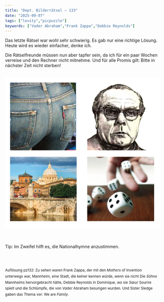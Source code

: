 ```yaml
---
title: "Dept. Bilderrätsel – 133"
date: "2025-09-07"
tags: ["levity","picpuzzle"]
keywords: ["Vader Abraham","Frank Zappa","Debbie Reynolds"]
---
```

Das letzte Rätsel war wohl sehr schwierig. Es gab nur eine richtige Lösung. Heute wird es wieder einfacher, denke ich. 

Die Rätselfreunde müssen nun aber tapfer sein, da ich für ein paar Wochen verreise und den Rechner nicht mitnehme. Und für alle Promis gilt: Bitte in nächster Zeit nicht sterben!


<br/>

<img  src="/assets/img/picpuzzle/picpuzzle133.webp" alt="Bilderrätsel133">

<br/>
<br/>
<br/>

Tip: Im Zweifel hilft es, die Nationalhymne anzustimmen.

<br/>
<br/>

<sup>Auflösung pz132: Zu sehen waren Frank Zappa, der mit den <i>Mothers</i> of Invention unterwegs war, Mannheim, eine Stadt, die keiner kennen würde, wenn sie nicht Die <i>Söhne</i> Mannheims hervorgebracht hätte, Debbie Reynolds in Dominique, wo sie <i>Sœur</i> Sourire spielt und die Schlümpfe, die von <i>Vader</i> Abraham besungen wurden. Und Sister Sledge gaben das Thema vor: We are <i>Family</i>.


</sup>






